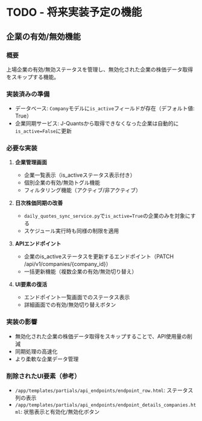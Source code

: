 # TODO - 将来実装予定の機能

## 企業の有効/無効機能

### 概要
上場企業の有効/無効ステータスを管理し、無効化された企業の株価データ取得をスキップする機能。

### 実装済みの準備
- データベース: `Company`モデルに`is_active`フィールドが存在（デフォルト値: True）
- 企業同期サービス: J-Quantsから取得できなくなった企業は自動的に`is_active=False`に更新

### 必要な実装
1. **企業管理画面**
   - 企業一覧表示（is_activeステータス表示付き）
   - 個別企業の有効/無効トグル機能
   - フィルタリング機能（アクティブ/非アクティブ）

2. **日次株価同期の改善**
   - `daily_quotes_sync_service.py`で`is_active=True`の企業のみを対象にする
   - スケジュール実行時も同様の制限を適用

3. **APIエンドポイント**
   - 企業のis_activeステータスを更新するエンドポイント（PATCH /api/v1/companies/{company_id}）
   - 一括更新機能（複数企業の有効/無効切り替え）

4. **UI要素の復活**
   - エンドポイント一覧画面でのステータス表示
   - 詳細画面での有効/無効切り替えボタン

### 実装の影響
- 無効化された企業の株価データ取得をスキップすることで、API使用量の削減
- 同期処理の高速化
- より柔軟な企業データ管理

### 削除されたUI要素（参考）
- `/app/templates/partials/api_endpoints/endpoint_row.html`: ステータス列の表示
- `/app/templates/partials/api_endpoints/endpoint_details_companies.html`: 状態表示と有効化/無効化ボタン